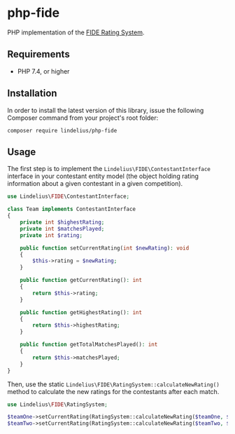 # php-fide

PHP implementation of the [FIDE Rating System](https://www.fide.com/fide/handbook.html?id=172&view=article).

## Requirements

* PHP 7.4, or higher

## Installation

In order to install the latest version of this library, issue the following Composer command from your project's root folder:

```
composer require lindelius/php-fide
```

## Usage

The first step is to implement the `Lindelius\FIDE\ContestantInterface` interface in your contestant entity model (the object holding rating information about a given contestant in a given competition).

```php
use Lindelius\FIDE\ContestantInterface;

class Team implements ContestantInterface
{
    private int $highestRating;
    private int $matchesPlayed;
    private int $rating;

    public function setCurrentRating(int $newRating): void
    {
        $this->rating = $newRating;
    }

    public function getCurrentRating(): int
    {
        return $this->rating;
    }

    public function getHighestRating(): int
    {
        return $this->highestRating;
    }

    public function getTotalMatchesPlayed(): int
    {
        return $this->matchesPlayed;
    }
}
```

Then, use the static `Lindelius\FIDE\RatingSystem::calculateNewRating()` method to calculate the new ratings for the contestants after each match.

```php
use Lindelius\FIDE\RatingSystem;

$teamOne->setCurrentRating(RatingSystem::calculateNewRating($teamOne, $teamTwo, RatingSystem::WON));
$teamTwo->setCurrentRating(RatingSystem::calculateNewRating($teamTwo, $teamOne, RatingSystem::LOST));
```
